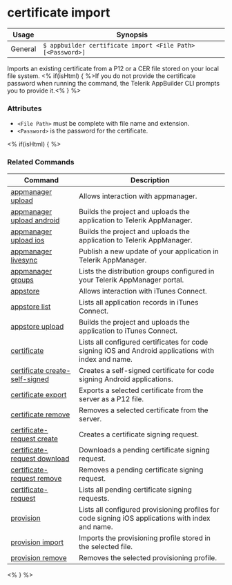 certificate import
==========

Usage | Synopsis
------|-------
General | `$ appbuilder certificate import <File Path> [<Password>]`

Imports an existing certificate from a P12 or a CER file stored on your local file system. <% if(isHtml) { %>If you do not provide the certificate password when running the command, the Telerik AppBuilder CLI prompts you to provide it.<% } %>

### Attributes
* `<File Path>` must be complete with file name and extension.
* `<Password>` is the password for the certificate.

<% if(isHtml) { %>
### Related Commands

Command | Description
----------|----------
[appmanager upload](appmanager.html) | Allows interaction with appmanager.
[appmanager upload android](appmanager-upload-android.html) | Builds the project and uploads the application to Telerik AppManager.
[appmanager upload ios](appmanager-upload-ios.html) | Builds the project and uploads the application to Telerik AppManager.
[appmanager livesync](appmanager-livesync.html) | Publish a new update of your application in Telerik AppManager.
[appmanager groups](appmanager-groups.html) | Lists the distribution groups configured in your Telerik AppManager portal.
[appstore](appstore.html) | Allows interaction with iTunes Connect.
[appstore list](appstore-list.html) | Lists all application records in iTunes Connect.
[appstore upload](appstore-upload.html) | Builds the project and uploads the application to iTunes Connect.
[certificate](certificate.html) | Lists all configured certificates for code signing iOS and Android applications with index and name.
[certificate create-self-signed](certificate-create-self-signed.html) | Creates a self-signed certificate for code signing Android applications.
[certificate export](certificate-export.html) | Exports a selected certificate from the server as a P12 file.
[certificate remove](certificate-remove.html) | Removes a selected certificate from the server.
[certificate-request create](certificate-request-create.html) | Creates a certificate signing request.
[certificate-request download](certificate-request-download.html) | Downloads a pending certificate signing request.
[certificate-request remove](certificate-request-remove.html) | Removes a pending certificate signing request.
[certificate-request](certificate-request.html) | Lists all pending certificate signing requests.
[provision](provision.html) | Lists all configured provisioning profiles for code signing iOS applications with index and name.
[provision import](provision-import.html) | Imports the provisioning profile stored in the selected file.
[provision remove](provision-remove.html) | Removes the selected provisioning profile.
<% } %>